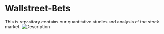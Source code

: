 # Wallstreet-Bets
This is repository contains our quantitative studies and analysis of the stock market.
![Description](Images/repo-image.png)